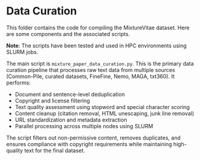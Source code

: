# Data Curation

This folder contains the code for compiling the MixtureVitae dataset. Here are some components and the associated scripts. 

**Note**: The scripts have been tested and used in HPC environments using SLURM jobs.

The main script is `mixture_paper_data_curation.py`. This is the primary data curation pipeline that processes raw text data from multiple sources (Common-Pile, curated datasets, FineFine, Nemo, MAGA, txt360). It performs:

- Document and sentence-level deduplication
- Copyright and license filtering
- Text quality assessment using stopword and special character scoring
- Content cleanup (citation removal, HTML unescaping, junk line removal)
- URL standardization and metadata extraction
- Parallel processing across multiple nodes using SLURM

The script filters out non-permissive content, removes duplicates, and ensures compliance with copyright requirements while maintaining high-quality text for the final dataset.